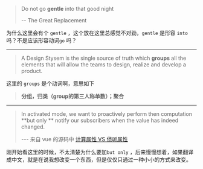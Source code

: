 > Do not go **gentle** into that good night
>
> -- The Great Replacement

为什么这里会有个 `gentle` ，这个放在这里总感觉不对劲，`gentle` 是形容 `into` 吗？不是应该形容动词`go` 吗？

---

> A Design Stysem is the single source of truth which **groups** all the elements that will allow the teams to design, realize and develop a product.

这里的 `groups` 是个动词啊，意思如下

> **分组，归类（group的第三人称单数）；聚合**

---

> In activated mode, we want to proactively perform then computation **but only ** notify our subscribers when the value has indeed changed.
>
> --- 来自 vue 的源码中 [计算属性 VS 侦听属性](https://ustbhuangyi.github.io/vue-analysis/v2/reactive/computed-watcher.html#computed)

刚开始看这里的时候，不太清楚为什么要加`but only` ，后来慢慢想着，如果翻译成中文，就是在说我想改变一个东西，但是仅仅只通过一种小小的方式来改变。